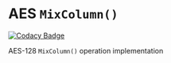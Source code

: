 # AES `MixColumn()`
[![Codacy Badge](https://api.codacy.com/project/badge/Grade/222619830d034f7ab57d89a84c326f28)](https://app.codacy.com/manual/dexXxed/AES_MixColumn?utm_source=github.com&utm_medium=referral&utm_content=dexXxed/AES_MixColumn&utm_campaign=Badge_Grade_Dashboard)

AES-128 `MixColumn()` operation implementation
